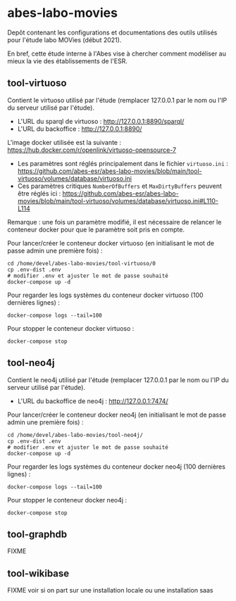 # abes-labo-movies

Depôt contenant les configurations et documentations des outils utilisés pour l'étude labo MOVies (début 2021).

En bref, cette étude interne à l'Abes vise à chercher comment modéliser au mieux la vie des établissements de l'ESR.

## tool-virtuoso

Contient le virtuoso utilisé par l'étude (remplacer 127.0.0.1 par le nom ou l'IP du serveur utilisé par l'étude).

- L'URL du sparql de virtuoso : http://127.0.0.1:8890/sparql/
- L'URL du backoffice : http://127.0.0.1:8890/

L'image docker utilisée est la suivante : https://hub.docker.com/r/openlink/virtuoso-opensource-7

- Les paramètres sont réglés principalement dans le fichier `virtuoso.ini` : https://github.com/abes-esr/abes-labo-movies/blob/main/tool-virtuoso/volumes/database/virtuoso.ini
- Ces paramètres critiques `NumberOfBuffers` et `MaxDirtyBuffers` peuvent être réglés ici : https://github.com/abes-esr/abes-labo-movies/blob/main/tool-virtuoso/volumes/database/virtuoso.ini#L110-L114

Remarque : une fois un paramètre modifié, il est nécessaire de relancer le conteneur docker pour que le paramètre soit pris en compte.

Pour lancer/créer le conteneur docker virtuoso (en initialisant le mot de passe admin une première fois) :
```
cd /home/devel/abes-labo-movies/tool-virtuoso/0
cp .env-dist .env
# modifier .env et ajuster le mot de passe souhaité
docker-compose up -d
```

Pour regarder les logs systèmes du conteneur docker virtuoso (100 dernières lignes) :
```
docker-compose logs --tail=100
```

Pour stopper le conteneur docker virtuoso :
```
docker-compose stop
```

## tool-neo4j

Contient le neo4j utilisé par l'étude (remplacer 127.0.0.1 par le nom ou l'IP du serveur utilisé par l'étude).

- L'URL du backoffice de neo4j : http://127.0.0.1:7474/

Pour lancer/créer le conteneur docker neo4j (en initialisant le mot de passe admin une première fois) :
```
cd /home/devel/abes-labo-movies/tool-neo4j/
cp .env-dist .env
# modifier .env et ajuster le mot de passe souhaité
docker-compose up -d
```

Pour regarder les logs systèmes du conteneur docker neo4j (100 dernières lignes) :
```
docker-compose logs --tail=100
```

Pour stopper le conteneur docker neo4j :
```
docker-compose stop
```

## tool-graphdb

FIXME

## tool-wikibase

FIXME voir si on part sur une installation locale ou une installation saas
